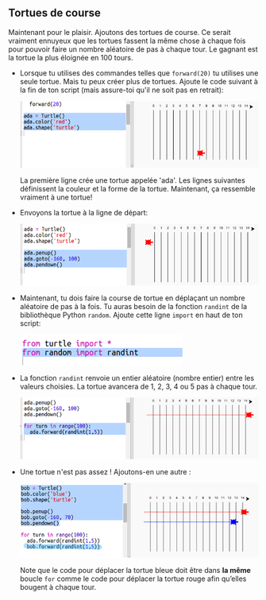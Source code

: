 ## Tortues de course

Maintenant pour le plaisir. Ajoutons des tortues de course. Ce serait vraiment ennuyeux que les tortues fassent la même chose à chaque fois pour pouvoir faire un nombre aléatoire de pas à chaque tour. Le gagnant est la tortue la plus éloignée en 100 tours.

+ Lorsque tu utilises des commandes telles que `forward(20)` tu utilises une seule tortue. Mais tu peux créer plus de tortues. Ajoute le code suivant à la fin de ton script (mais assure-toi qu'il ne soit pas en retrait):
    
    ![capture d'écran](images/race-red.png)
    
    La première ligne crée une tortue appelée 'ada'. Les lignes suivantes définissent la couleur et la forme de la tortue. Maintenant, ça ressemble vraiment à une tortue!

+ Envoyons la tortue à la ligne de départ:
    
    ![capture d'écran](images/race-start.png)

+ Maintenant, tu dois faire la course de tortue en déplaçant un nombre aléatoire de pas à la fois. Tu auras besoin de la fonction `randint` de la bibliothèque Python `random`. Ajoute cette ligne `import` en haut de ton script:
    
    ![capture d'écran](images/race-randint.png)

+ La fonction `randint` renvoie un entier aléatoire (nombre entier) entre les valeurs choisies. La tortue avancera de 1, 2, 3, 4 ou 5 pas à chaque tour.
    
    ![capture d'écran](images/race-random.png)

+ Une tortue n'est pas assez ! Ajoutons-en une autre :
    
    ![capture d'écran](images/race-blue.png)
    
    Note que le code pour déplacer la tortue bleue doit être dans **la même** boucle `for` comme le code pour déplacer la tortue rouge afin qu’elles bougent à chaque tour.